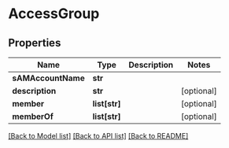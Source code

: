 # AccessGroup

## Properties
Name | Type | Description | Notes
------------ | ------------- | ------------- | -------------
**sAMAccountName** | **str** |  | 
**description** | **str** |  | [optional] 
**member** | **list[str]** |  | [optional] 
**memberOf** | **list[str]** |  | [optional] 

[[Back to Model list]](../README.md#documentation-for-models) [[Back to API list]](../README.md#documentation-for-api-endpoints) [[Back to README]](../README.md)


